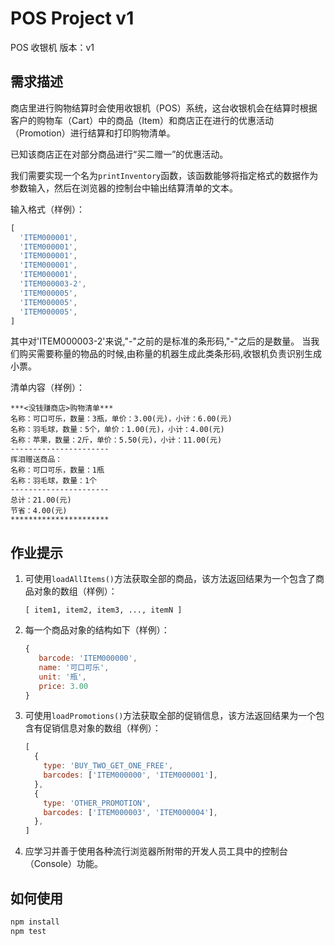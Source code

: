 # POS Project v1

POS 收银机 版本：v1

## 需求描述

商店里进行购物结算时会使用收银机（POS）系统，这台收银机会在结算时根据客户的购物车（Cart）中的商品（Item）和商店正在进行的优惠活动（Promotion）进行结算和打印购物清单。

已知该商店正在对部分商品进行“买二赠一”的优惠活动。

我们需要实现一个名为`printInventory`函数，该函数能够将指定格式的数据作为参数输入，然后在浏览器的控制台中输出结算清单的文本。

输入格式（样例）：

```javascript
[
  'ITEM000001',
  'ITEM000001',
  'ITEM000001',
  'ITEM000001',
  'ITEM000001',
  'ITEM000003-2',
  'ITEM000005',
  'ITEM000005',
  'ITEM000005',
]
```

其中对'ITEM000003-2'来说,"-"之前的是标准的条形码,"-"之后的是数量。
当我们购买需要称量的物品的时候,由称量的机器生成此类条形码,收银机负责识别生成小票。

清单内容（样例）：

```
***<没钱赚商店>购物清单***
名称：可口可乐，数量：3瓶，单价：3.00(元)，小计：6.00(元)
名称：羽毛球，数量：5个，单价：1.00(元)，小计：4.00(元)
名称：苹果，数量：2斤，单价：5.50(元)，小计：11.00(元)
----------------------
挥泪赠送商品：
名称：可口可乐，数量：1瓶
名称：羽毛球，数量：1个
----------------------
总计：21.00(元)
节省：4.00(元)
**********************
```

## 作业提示

1. 可使用`loadAllItems()`方法获取全部的商品，该方法返回结果为一个包含了商品对象的数组（样例）：

   ```
   [ item1, item2, item3, ..., itemN ]
   ```

2. 每一个商品对象的结构如下（样例）：

   ```javascript
   {
      barcode: 'ITEM000000',
      name: '可口可乐',
      unit: '瓶',
      price: 3.00
   }
   ```

3. 可使用`loadPromotions()`方法获取全部的促销信息，该方法返回结果为一个包含有促销信息对象的数组（样例）：

   ```javascript
   [
     {
       type: 'BUY_TWO_GET_ONE_FREE',
       barcodes: ['ITEM000000', 'ITEM000001'],
     },
     {
       type: 'OTHER_PROMOTION',
       barcodes: ['ITEM000003', 'ITEM000004'],
     },
   ]
   ```

4. 应学习并善于使用各种流行浏览器所附带的开发人员工具中的控制台（Console）功能。

## 如何使用


```bash
npm install
npm test
```


